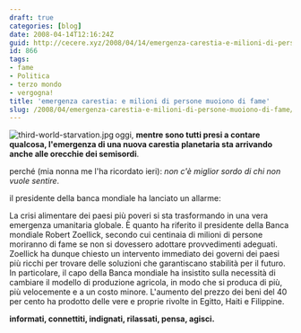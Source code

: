 ```yaml
---
draft: true
categories: [blog]
date: 2008-04-14T12:16:24Z
guid: http://cecere.xyz/2008/04/14/emergenza-carestia-e-milioni-di-persone-muoiono-di-fame/
id: 866
tags:
- fame
- Politica
- terzo mondo
- vergogna!
title: 'emergenza carestia: e milioni di persone muoiono di fame'
slug: /2008/04/emergenza-carestia-e-milioni-di-persone-muoiono-di-fame/
---
```


<img src='http://cecere.xyz/wp-content/uploads/sites/3/2008/04/third-world-starvation.jpg' alt='third-world-starvation.jpg' align="left" />

oggi, **mentre sono tutti presi a contare qualcosa, l'emergenza di una nuova carestia planetaria sta arrivando anche alle orecchie dei semisordi**.
  
perché (mia nonna me l'ha ricordato ieri): _non c'è miglior sordo di chi non vuole sentire_.

il presidente della banca mondiale ha lanciato un allarme:

La crisi alimentare dei paesi più poveri si sta trasformando in una vera emergenza umanitaria globale. È quanto ha riferito il presidente della Banca mondiale Robert Zoellick, secondo cui centinaia di milioni di persone moriranno di fame se non si dovessero adottare provvedimenti adeguati. Zoellick ha dunque chiesto un intervento immediato dei governi dei paesi più ricchi per trovare delle soluzioni che garantiscano stabilità per il futuro. In particolare, il capo della Banca mondiale ha insistito sulla necessità di cambiare il modello di produzione agricola, in modo che si produca di più, più velocemente e a un costo minore. L'aumento del prezzo dei beni del 40 per cento ha prodotto delle vere e proprie rivolte in Egitto, Haiti e Filippine.

**informati, connettiti, indignati, rilassati, pensa, agisci.**